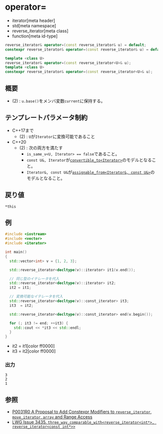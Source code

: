 # operator=
* iterator[meta header]
* std[meta namespace]
* reverse_iterator[meta class]
* function[meta id-type]

```cpp
reverse_iterator& operator=(const reverse_iterator& u) = default;           // (1) C++03
constexpr reverse_iterator& operator=(const reverse_iterator& u) = default; // (1) C++17

template <class U>
reverse_iterator& operator=(const reverse_iterator<U>& u);                  // (2) C++03
template <class U>
constexpr reverse_iterator& operator=(const reverse_iterator<U>& u);        // (2) C++17
```

## 概要
- (2) : `u.base()`をメンバ変数`current`に保持する。

## テンプレートパラメータ制約

- C++17まで
    - (2) : `U`が`Iterator`に変換可能であること
- C++20
    - (2) : 次の両方を満たす
        - `is_same_v<U, Iterator> == false`であること。
        - `const U&, Iterator`が[`convertible_to<Iterator>`](/reference/concepts/convertible_to.md)のモデルとなること。
        - `Iterator&, const U&`が[`assignable_from<Iterator&, const U&>`](/reference/concepts/assignable_from.md)のモデルとなること。


## 戻り値
`*this`


## 例
```cpp example
#include <iostream>
#include <vector>
#include <iterator>

int main()
{
  std::vector<int> v = {1, 2, 3};

  std::reverse_iterator<decltype(v)::iterator> it1(v.end());

  // 同じ型のイテレータを代入
  std::reverse_iterator<decltype(v)::iterator> it2;
  it2 = it1;

  // 変換可能なイテレータを代入
  std::reverse_iterator<decltype(v)::const_iterator> it3;
  it3  = it2;

  std::reverse_iterator<decltype(v)::const_iterator> end(v.begin());

  for (; it3 != end; ++it3) {
    std::cout << *it3 << std::endl;
  }
}
```
* it2 = it1[color ff0000]
* it3  = it2[color ff0000]

### 出力
```
3
2
1
```

## 参照
- [P0031R0 A Proposal to Add Constexpr Modifiers to `reverse_iterator`, `move_iterator`, `array` and Range Access](http://www.open-std.org/jtc1/sc22/wg21/docs/papers/2015/p0031r0.html)
- [LWG Issue 3435. `three_way_comparable_with<reverse_iterator<int*>, reverse_iterator<const int*>>`](https://cplusplus.github.io/LWG/issue3435)
